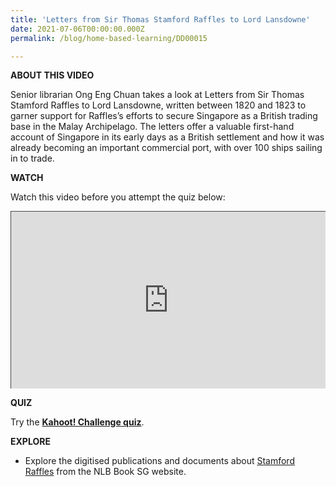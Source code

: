 ```yaml
---
title: 'Letters from Sir Thomas Stamford Raffles to Lord Lansdowne'
date: 2021-07-06T00:00:00.000Z
permalink: /blog/home-based-learning/DD00015

---
```


**ABOUT THIS VIDEO**

Senior librarian Ong Eng Chuan takes a look at Letters from Sir Thomas Stamford Raffles to Lord Lansdowne, written between 1820 and 1823 to garner support for Raffles’s efforts to secure Singapore as a British trading base in the Malay Archipelago. The letters offer a valuable first-hand account of Singapore in its early days as a British settlement and how it was already becoming an important commercial port, with over 100 ships sailing in to trade.



**WATCH**

Watch this video before you attempt the quiz below: 

<style>.embed-container { position: relative; padding-bottom: 56.25%; height: 0; overflow: hidden; max-width: 100%; } .embed-container iframe, .embed-container object, .embed-container embed { position: absolute; top: 0; left: 0; width: 100%; height: 100%; }</style><div class='embed-container'>
<iframe src="https://nlb.ap.panopto.com/Panopto/Pages/Embed.aspx?id=461865bf-3321-4156-b075-ad2c004465ed&autoplay=false&offerviewer=false&showtitle=true&showbrand=true&start=0&interactivity=all" height="405" width="720" style="border: 1px solid #464646;" allowfullscreen allow="autoplay"></iframe></div>

**QUIZ**

Try the **[Kahoot! Challenge quiz](https://kahoot.it/challenge/009206895)**.



**EXPLORE**

- Explore the digitised publications and documents about [Stamford Raffles](https://eresources.nlb.gov.sg/printheritage/browse/Raffles_Gallery.htm) from the NLB Book SG website. 